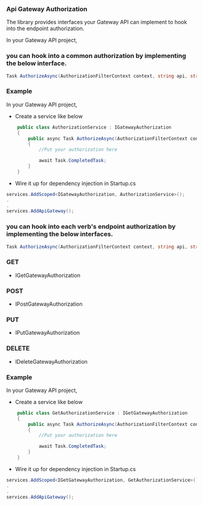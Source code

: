 ### Api Gateway Authorization

The library provides interfaces your Gateway API can implement to hook into the endpoint authorization.

In your Gateway API project,

### you can hook into a common authorization by implementing the below interface.

```C#
Task AuthorizeAsync(AuthorizationFilterContext context, string api, string key, string verb);
```

### Example

In your Gateway API project,

*	Create a service like below

```C#
    public class AuthorizationService : IGatewayAuthorization
    {
        public async Task AuthorizeAsync(AuthorizationFilterContext context, string api, string key, string verb)
        {
            //Put your authorization here

            await Task.CompletedTask;
        }
    }
```

*	Wire it up for dependency injection in Startup.cs

```C#
services.AddScoped<IGatewayAuthorization, AuthorizationService>();
.
.
services.AddApiGateway();
```

### you can hook into each verb's endpoint authorization by implementing the below interfaces.

```C#
Task AuthorizeAsync(AuthorizationFilterContext context, string api, string key)
```

### GET

*	IGetGatewayAuthorization

### POST

*	IPostGatewayAuthorization

### PUT

*	IPutGatewayAuthorization

### DELETE

*	IDeleteGatewayAuthorization


### Example

In your Gateway API project,

*	Create a service like below

```C#
    public class GetAuthorizationService : IGetGatewayAuthorization
    {
        public async Task AuthorizeAsync(AuthorizationFilterContext context, string api, string key)
        {
            //Put your authorization here

            await Task.CompletedTask;
        }
    }
```

*	Wire it up for dependency injection in Startup.cs

```C#
services.AddScoped<IGetGatewayAuthorization, GetAuthorizationService>();
.
.
services.AddApiGateway();
```